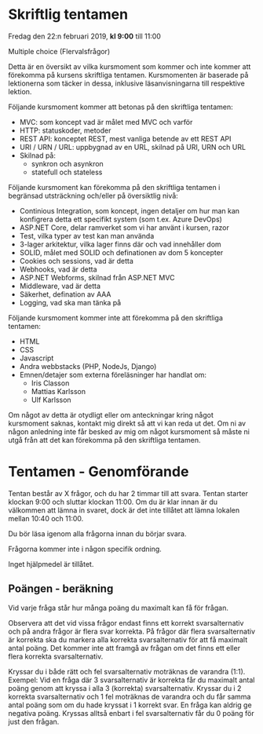 # Skriftlig tentamen

Fredag den 22:n februari 2019, **kl 9:00** till 11:00

Multiple choice (Flervalsfrågor)

Detta är en översikt av vilka kursmoment som kommer och inte kommer att förekomma på kursens skriftliga tentamen. Kursmomenten är baserade på lektionerna som täcker in dessa, inklusive läsanvisningarna till respektive lektion.

Följande kursmoment kommer att betonas på den skriftliga tentamen:

* MVC: som koncept vad är målet med MVC och varför 
* HTTP: statuskoder, metoder 
* REST API: konceptet REST, mest vanliga betende av ett REST API 
* URI / URN / URL: uppbygnad av en URL, skilnad på URI, URN och URL
* Skilnad på:
    * synkron och asynkron
    * statefull och stateless 

Följande kursmoment kan förekomma på den skriftliga tentamen i begränsad utsträckning och/eller på översiktlig nivå:

* Continious Integration, som koncept, ingen detaljer om hur man kan konfigrera detta ett specifikt system (som t.ex. Azure DevOps) 
* ASP.NET Core, delar ramverket som vi har använt i kursen, razor
* Test, vilka typer av test kan man använda
* 3-lager arkitektur, vilka lager finns där och vad innehåller dom
* SOLID, målet med SOLID och definationen av dom 5 koncepter 
* Cookies och sessions, vad är detta
* Webhooks, vad är detta
* ASP.NET Webforms, skilnad från ASP.NET MVC
* Middleware, vad är detta
* Säkerhet, defination av AAA
* Logging, vad ska man tänka på

Följande kursmoment kommer inte att förekomma på den skriftliga tentamen:

* HTML
* CSS
* Javascript
* Andra webbstacks (PHP, NodeJs, Django)
* Emnen/detajer som externa föreläsninger har handlat om:
  * Iris Classon
  * Mattias Karlsson
  * Ulf Karlsson

Om något av detta är otydligt eller om anteckningar kring något kursmoment saknas, kontakt mig direkt så att vi kan reda ut det. Om ni av någon anledning inte får besked av mig om något kursmoment så måste ni utgå från att det kan förekomma på den skriftliga tentamen.


# Tentamen - Genomförande

Tentan består av X frågor, och du har 2 timmar till att svara. Tentan starter klockan 9:00 och sluttar klockan 11:00. Om du är klar innan är du välkommen att lämna in svaret, dock är det inte tillåtet att lämna lokalen mellan 10:40 och 11:00.

Du bör läsa igenom alla frågorna innan du börjar svara.

Frågorna kommer inte i någon specifik ordning.

Inget hjälpmedel är tillåtet.

## Poängen - beräkning
Vid varje fråga står hur många poäng du maximalt kan få för frågan.  

Observera att det vid vissa frågor endast finns ett korrekt svarsalternativ och på andra frågor är flera svar korrekta. På frågor där flera svarsalternativ är korrekta ska du markera alla korrekta svarsalternativ för att få maximalt antal poäng. Det kommer inte att framgå av frågan om det finns ett eller flera korrekta svarsalternativ.

Kryssar du i både rätt och fel svarsalternativ moträknas de varandra (1:1). Exempel: Vid en fråga där 3 svarsalternativ är korrekta får du maximalt antal poäng genom att kryssa i alla 3 (korrekta) svarsalternativ. Kryssar du i 2 korrekta svarsalternativ och 1 fel moträknas de varandra och du får samma antal poäng som om du hade kryssat i 1 korrekt svar. En fråga kan aldrig ge negativa poäng. Kryssas alltså enbart i fel svarsalternativ får du 0 poäng för just den frågan.

